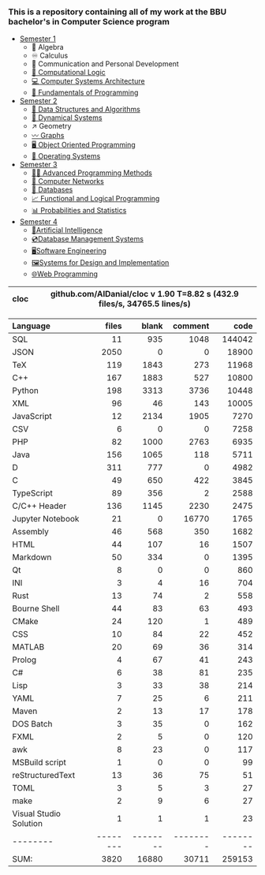 ### This is a repository containing all of my work at the BBU bachelor's in Computer Science program

* [Semester 1](Semester1/)
    * 🔢 Algebra
    * ♾️ Calculus
    * 💬 Communication and Personal Development
    * [🔣 Computational Logic](Semester1/Computational%20Logic/)
    * [💻 Computer Systems Architecture](Semester1/Computer%20Systems%20Architecture/)
    * [🐍 Fundamentals of Programming](Semester1/Fundamentals%20of%20Programming/)
* [Semester 2](Semester2/)
    * [🌴 Data Structures and Algorithms](Semester2/Data%20Structures%20and%20Algorithms/)
    * [🔄 Dynamical Systems](Semester2/Dynamical%20Systems/)
    * ↗ Geometry
    * [〰️ Graphs](Semester2/Graphs/)
    * [🖥️ Object Oriented Programming](Semester2/Object%20Oriented%20Programming/)
    * [🐧 Operating Systems](Semester2/Operating%20Systems/)
* [Semester 3](Semester3/)
    * [👨‍💻️ Advanced Programming Methods](Semester3/Advanced%20Programming%20Methods/)
    * [📶 Computer Networks](Semester3/Computer%20Networks/)
    * [💾 Databases](Semester3/Databases/)
    * [📈 Functional and Logical Programming](Semester3/Functional%20and%20Logical%20Programming/)
    * [📊 Probabilities and Statistics](Semester3/Probabilities%20and%20Statistics/)
* [Semester 4](Semester4/)
    * [🤖Artificial Intelligence](Semester4/Artificial%20Intelligence/)
    * [💿Database Management Systems](Semester4/Database%20Management%20Systems/)
    * [🖥️Software Engineering](Semester4/Software%20Engineering/)
    * [🖼️Systems for Design and Implementation](Semester4/Systems%20for%20Design%20and%20Implementation/)
    * [🌐Web Programming](Semester4/Web%20Programming/)


cloc|github.com/AlDanial/cloc v 1.90  T=8.82 s (432.9 files/s, 34765.5 lines/s)
--- | ---

Language|files|blank|comment|code
:-------|-------:|-------:|-------:|-------:
SQL|11|935|1048|144042
JSON|2050|0|0|18900
TeX|119|1843|273|11968
C++|167|1883|527|10800
Python|198|3313|3736|10448
XML|96|46|143|10005
JavaScript|12|2134|1905|7270
CSV|6|0|0|7258
PHP|82|1000|2763|6935
Java|156|1065|118|5711
D|311|777|0|4982
C|49|650|422|3845
TypeScript|89|356|2|2588
C/C++ Header|136|1145|2230|2475
Jupyter Notebook|21|0|16770|1765
Assembly|46|568|350|1682
HTML|44|107|16|1507
Markdown|50|334|0|1395
Qt|8|0|0|860
INI|3|4|16|704
Rust|13|74|2|558
Bourne Shell|44|83|63|493
CMake|24|120|1|489
CSS|10|84|22|452
MATLAB|20|69|36|314
Prolog|4|67|41|243
C#|6|38|81|235
Lisp|3|33|38|214
YAML|7|25|6|211
Maven|2|13|17|178
DOS Batch|3|35|0|162
FXML|2|5|0|120
awk|8|23|0|117
MSBuild script|1|0|0|99
reStructuredText|13|36|75|51
TOML|3|5|3|27
make|2|9|6|27
Visual Studio Solution|1|1|1|23
--------|--------|--------|--------|--------
SUM:|3820|16880|30711|259153

